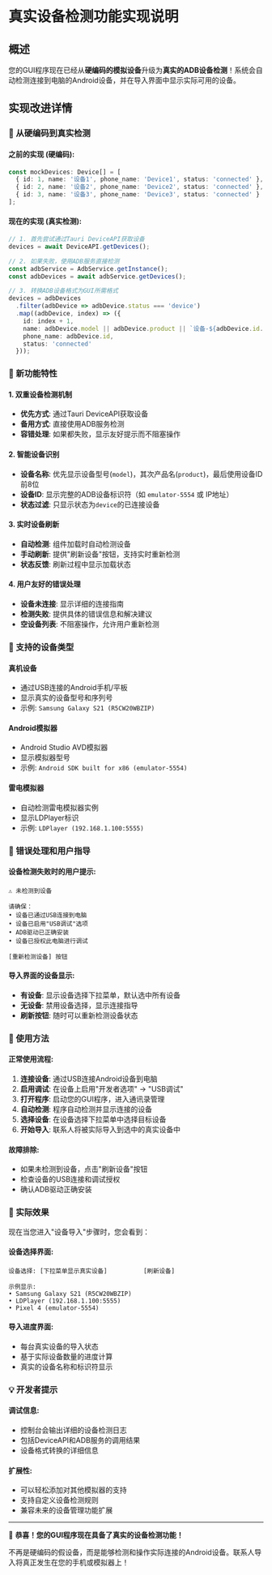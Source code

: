 # 真实设备检测功能实现说明

## 概述
您的GUI程序现在已经从**硬编码的模拟设备**升级为**真实的ADB设备检测**！系统会自动检测连接到电脑的Android设备，并在导入界面中显示实际可用的设备。

## 实现改进详情

### 🔄 从硬编码到真实检测

#### **之前的实现** (硬编码):
```typescript
const mockDevices: Device[] = [
  { id: 1, name: '设备1', phone_name: 'Device1', status: 'connected' },
  { id: 2, name: '设备2', phone_name: 'Device2', status: 'connected' },
  { id: 3, name: '设备3', phone_name: 'Device3', status: 'connected' }
];
```

#### **现在的实现** (真实检测):
```typescript
// 1. 首先尝试通过Tauri DeviceAPI获取设备
devices = await DeviceAPI.getDevices();

// 2. 如果失败，使用ADB服务直接检测
const adbService = AdbService.getInstance();
const adbDevices = await adbService.getDevices();

// 3. 转换ADB设备格式为GUI所需格式
devices = adbDevices
  .filter(adbDevice => adbDevice.status === 'device')
  .map((adbDevice, index) => ({
    id: index + 1,
    name: adbDevice.model || adbDevice.product || `设备-${adbDevice.id.substring(0, 8)}`,
    phone_name: adbDevice.id,
    status: 'connected'
  }));
```

### 🎯 新功能特性

#### **1. 双重设备检测机制**
- **优先方式**: 通过Tauri DeviceAPI获取设备
- **备用方式**: 直接使用ADB服务检测
- **容错处理**: 如果都失败，显示友好提示而不阻塞操作

#### **2. 智能设备识别**
- **设备名称**: 优先显示设备型号(`model`)，其次产品名(`product`)，最后使用设备ID前8位
- **设备ID**: 显示完整的ADB设备标识符（如 `emulator-5554` 或 IP地址）
- **状态过滤**: 只显示状态为`device`的已连接设备

#### **3. 实时设备刷新**
- **自动检测**: 组件加载时自动检测设备
- **手动刷新**: 提供"刷新设备"按钮，支持实时重新检测
- **状态反馈**: 刷新过程中显示加载状态

#### **4. 用户友好的错误处理**
- **设备未连接**: 显示详细的连接指南
- **检测失败**: 提供具体的错误信息和解决建议
- **空设备列表**: 不阻塞操作，允许用户重新检测

### 📱 支持的设备类型

#### **真机设备**
- 通过USB连接的Android手机/平板
- 显示真实的设备型号和序列号
- 示例: `Samsung Galaxy S21 (R5CW20WBZIP)`

#### **Android模拟器**
- Android Studio AVD模拟器
- 显示模拟器型号
- 示例: `Android SDK built for x86 (emulator-5554)`

#### **雷电模拟器**
- 自动检测雷电模拟器实例
- 显示LDPlayer标识
- 示例: `LDPlayer (192.168.1.100:5555)`

### 🔧 错误处理和用户指导

#### **设备检测失败时的用户提示**:
```
⚠️ 未检测到设备

请确保：
• 设备已通过USB连接到电脑
• 设备已启用"USB调试"选项  
• ADB驱动已正确安装
• 设备已授权此电脑进行调试

[重新检测设备] 按钮
```

#### **导入界面的设备显示**:
- **有设备**: 显示设备选择下拉菜单，默认选中所有设备
- **无设备**: 禁用设备选择，显示连接指导
- **刷新按钮**: 随时可以重新检测设备状态

### 🚀 使用方法

#### **正常使用流程**:
1. **连接设备**: 通过USB连接Android设备到电脑
2. **启用调试**: 在设备上启用"开发者选项" → "USB调试"
3. **打开程序**: 启动您的GUI程序，进入通讯录管理
4. **自动检测**: 程序自动检测并显示连接的设备
5. **选择设备**: 在设备选择下拉菜单中选择目标设备
6. **开始导入**: 联系人将被实际导入到选中的真实设备中

#### **故障排除**:
- 如果未检测到设备，点击"刷新设备"按钮
- 检查设备的USB连接和调试授权
- 确认ADB驱动正确安装

### 🎉 实际效果

现在当您进入"设备导入"步骤时，您会看到：

#### **设备选择界面**:
```
设备选择: [下拉菜单显示真实设备]          [刷新设备]

示例显示:
• Samsung Galaxy S21 (R5CW20WBZIP)
• LDPlayer (192.168.1.100:5555)  
• Pixel 4 (emulator-5554)
```

#### **导入进度界面**:
- 每台真实设备的导入状态
- 基于实际设备数量的进度计算
- 真实的设备名称和标识符显示

### 💡 开发者提示

#### **调试信息**:
- 控制台会输出详细的设备检测日志
- 包括DeviceAPI和ADB服务的调用结果
- 设备格式转换的详细信息

#### **扩展性**:
- 可以轻松添加对其他模拟器的支持
- 支持自定义设备检测规则
- 兼容未来的设备管理功能扩展

---

🎊 **恭喜！您的GUI程序现在具备了真实的设备检测功能！**

不再是硬编码的假设备，而是能够检测和操作实际连接的Android设备。联系人导入将真正发生在您的手机或模拟器上！

